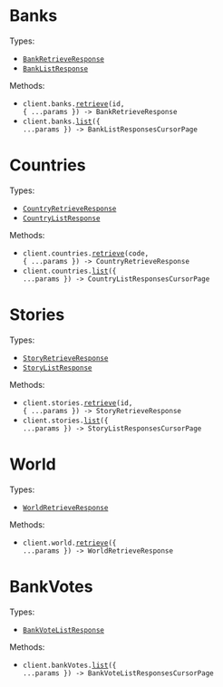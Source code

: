 # Banks

Types:

- <code><a href="./src/resources/banks.ts">BankRetrieveResponse</a></code>
- <code><a href="./src/resources/banks.ts">BankListResponse</a></code>

Methods:

- <code title="get /banks/{id}">client.banks.<a href="./src/resources/banks.ts">retrieve</a>(id, { ...params }) -> BankRetrieveResponse</code>
- <code title="get /banks">client.banks.<a href="./src/resources/banks.ts">list</a>({ ...params }) -> BankListResponsesCursorPage</code>

# Countries

Types:

- <code><a href="./src/resources/countries.ts">CountryRetrieveResponse</a></code>
- <code><a href="./src/resources/countries.ts">CountryListResponse</a></code>

Methods:

- <code title="get /countries/{code}">client.countries.<a href="./src/resources/countries.ts">retrieve</a>(code, { ...params }) -> CountryRetrieveResponse</code>
- <code title="get /countries">client.countries.<a href="./src/resources/countries.ts">list</a>({ ...params }) -> CountryListResponsesCursorPage</code>

# Stories

Types:

- <code><a href="./src/resources/stories.ts">StoryRetrieveResponse</a></code>
- <code><a href="./src/resources/stories.ts">StoryListResponse</a></code>

Methods:

- <code title="get /stories/{id}">client.stories.<a href="./src/resources/stories.ts">retrieve</a>(id, { ...params }) -> StoryRetrieveResponse</code>
- <code title="get /stories">client.stories.<a href="./src/resources/stories.ts">list</a>({ ...params }) -> StoryListResponsesCursorPage</code>

# World

Types:

- <code><a href="./src/resources/world.ts">WorldRetrieveResponse</a></code>

Methods:

- <code title="get /world">client.world.<a href="./src/resources/world.ts">retrieve</a>({ ...params }) -> WorldRetrieveResponse</code>

# BankVotes

Types:

- <code><a href="./src/resources/bank-votes.ts">BankVoteListResponse</a></code>

Methods:

- <code title="get /bank-votes">client.bankVotes.<a href="./src/resources/bank-votes.ts">list</a>({ ...params }) -> BankVoteListResponsesCursorPage</code>
